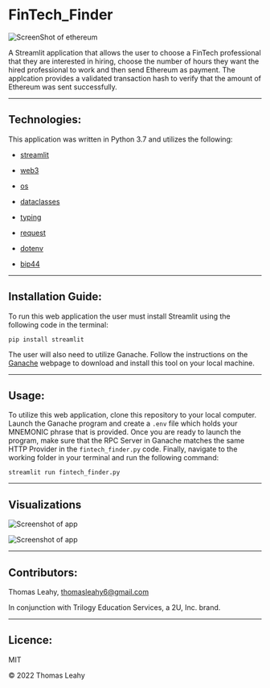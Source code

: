 # FinTech_Finder
![ScreenShot of ethereum](https://static.seekingalpha.com/cdn/s3/uploads/getty_images/1329407939/medium_image_1329407939.jpg)

A Streamlit application that allows the user to choose a FinTech professional that they are interested in hiring, choose the number of hours they want the hired professional to work and then send Ethereum as payment. The applcation provides a validated transaction hash to verify that the amount of Ethereum was sent successfully.

---
## Technologies:

This application was written in Python 3.7 and utilizes the following:

* [streamlit](https://streamlit.io/)

* [web3](https://web3py.readthedocs.io/en/stable/)

* [os](https://docs.python.org/3/library/os.html)

* [dataclasses](https://docs.python.org/3/library/dataclasses.html)

* [typing](https://docs.python.org/3/library/typing.html)

* [request](https://pypi.org/project/requests/)

* [dotenv](https://pypi.org/project/python-dotenv/)

* [bip44](https://pypi.org/project/bip44/)
---
## Installation Guide:

To run this web application the user must install Streamlit using the following code in the terminal:

```pip install streamlit```

The user will also need to utilize Ganache. Follow the instructions on the [Ganache](https://trufflesuite.com/ganache/) webpage to download and install this tool on your local machine.

---
## Usage:

To utilize this web application, clone this repository to your local computer. Launch the Ganache program and create a `.env` file which holds your MNEMONIC phrase that is provided. Once you are ready to launch the program, make sure that the RPC Server in Ganache matches the same HTTP Provider in the `fintech_finder.py` code. Finally, navigate to the working folder in your terminal and run the following command:
 
```streamlit run fintech_finder.py```

---
## Visualizations
![Screenshot of app](https://user-images.githubusercontent.com/89755088/153807662-5160430d-2c6e-4120-be4c-9f3f9f5e61dc.png)

![Screenshot of app](https://user-images.githubusercontent.com/89755088/153808019-f1c92a6d-f86e-40e7-b207-6caff6a7bb86.png)

---
## Contributors:

Thomas Leahy, thomasleahy6@gmail.com

In conjunction with Trilogy Education Services, a 2U, Inc. brand.

---
## Licence:

MIT

© 2022 Thomas Leahy

